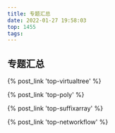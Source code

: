 ```yaml
---
title: 专题汇总
date: 2022-01-27 19:58:03
top: 1455
tags:
---
```


## 专题汇总

<!-- more -->

{% post_link 'top-virtualtree' %} </br>

{% post_link 'top-poly' %} </br>

{% post_link 'top-suffixarray' %} </br>

{% post_link 'top-networkflow' %}